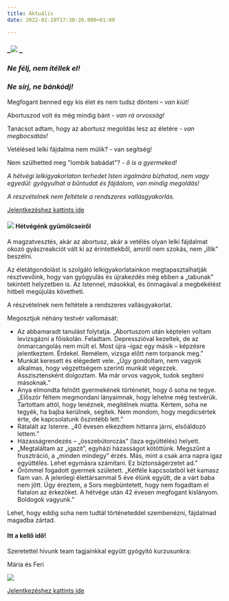 ```yaml
---
title: Aktuális
date: 2022-02-20T17:30:26.000+01:00

---
```

###   **_![](/uploads/123856309_3360492900665287_137892684770167792_n.jpg)               _**

###  **_Ne félj, nem ítéllek el!_**  

###                         **_Ne sírj, ne bánkódj!_**

Megfogant benned egy kis élet és nem tudsz dönteni – _van kiút!_

Abortuszod volt és még mindig bánt - _van rá orvosság!_

Tanácsot adtam, hogy az abortusz megoldás lesz az életére - _van megbocsátás!_

Vetélésed lelki fájdalma nem múlik? - van segítség!

Nem szülhetted meg "lombik babádat"? - _ő is a gyermeked!_

_A hétvégi lelkigyakorlaton terhedet Isten irgalmára bízhatod, nem vagy egyedül: gyógyulhat a bűntudat és fájdalom, van mindig megoldás!_

_A részvételnek nem feltétele a rendszeres vallásgyakorlás._

[Jelentkezéshez kattints ide](https://docs.google.com/forms/d/e/1FAIpQLSelGcU33X9XmPpw_vsGDoO09rN9m8KhA7Ym6EwkP0HtbU1ppA/viewform)

####  **![](/uploads/20190414_170518.jpg)                                     Hétvégénk gyümölcseiről**

A magzatvesztés, akár az abortusz, akár a vetélés olyan lelki fájdalmat okozó gyászreakciót vált ki az érintettekből, amiről nem szokás, nem „illik” beszélni.

Az életátgondolást is szolgáló lelkigyakorlatainkon megtapasztalhatják résztvevőink, hogy van gyógyulás és újrakezdés még ebben a „tabunak” tekintett helyzetben is. Az Istennel, másokkal, és önmagával a megbékélést hitbeli megújulás követheti.

A részvételnek nem feltétele a rendszeres vallásgyakorlat.

Megosztjuk néhány testvér vallomását:

* Az abbamaradt tanulást folytatja. „Abortuszom után képtelen voltam levizsgázni a főiskolán. Feladtam. Depresszióval kezeltek, de az önmarcangolás nem múlt el. Most újra –igaz egy másik – képzésre jelentkeztem. Érdekel. Remélem, vizsga előtt nem torpanok meg.”
* Munkát keresett és elégedett vele. „Úgy gondoltam, nem vagyok alkalmas, hogy végzettségem szerinti munkát végezzek. Asszisztensként dolgoztam. Ma már orvos vagyok, tudok segíteni másoknak.”
* Anya elmondta felnőtt gyermekének történetét, hogy ő soha ne tegye. „Először féltem megmondani lányaimnak, hogy lehetne még testvérük. Tartottam attól, hogy lenéznek, megítélnek miatta. Kértem, soha ne tegyék, ha bajba kerülnek, segítek. Nem mondom, hogy megdicsértek érte, de kapcsolatunk őszintébb lett.”
* Rátalált az Istenre. „40 évesen elkezdtem hittanra járni, elsőáldozó lettem.”
* Házasságrendezés – „összebútorozás” (laza együttélés) helyett.
* „Megtaláltam az „igazit”, egyházi házasságot kötöttünk. Megszűnt a frusztráció, a „minden mindegy” érzés. Más, mint a csak arra napra igaz együttélés. Lehet egymásra számítani. Ez biztonságérzetet ad.”
* Örömmel fogadott gyermek született. „Kétféle kapcsolatból két kamasz fiam van. A jelenlegi élettársammal 5 éve élünk együtt, de a várt baba nem jött. Úgy éreztem, a Sors megbüntetett, hogy nem fogadtam el fiatalon az érkezőket. A hétvége után 42 évesen megfogant kislányom. Boldogok vagyunk.”

Lehet, hogy eddig soha nem tudtál történeteddel szembenézni, fájdalmad magadba zártad.

#### Itt a kellő idő!

Szeretettel hívunk team tagjainkkal együtt gyógyító kurzusunkra:

Mária és Feri

![](/uploads/2022-04-28-05-1_mariabesnyo.png)

[Jelentkezéshez kattints ide](https://docs.google.com/forms/d/e/1FAIpQLSelGcU33X9XmPpw_vsGDoO09rN9m8KhA7Ym6EwkP0HtbU1ppA/viewform)